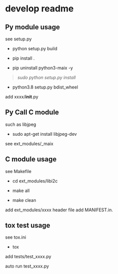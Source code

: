 # develop readme

## Py module usage

see setup.py

- python setup.py build

- pip install .

- pip uninstall python3-maix -y

> *sudo python setup.py install*

- python3.8 setup.py bdist_wheel

add xxxx/__init__.py

## Py Call C module

such as libjpeg

- sudo apt-get install libjpeg-dev

see ext_modules/_maix

## C module usage

see Makefile

- cd ext_modules/libi2c

- make all

- make clean

add ext_modules/xxxx
header file add MANIFEST.in.

## tox test usage

see tox.ini

- tox

add tests/test_xxxx.py

auto run test_xxxx.py
